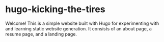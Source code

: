 # hugo-kicking-the-tires

Welcome!
This is a simple website built with Hugo for experimenting with and learning static website generation.
It consists of an about page, a resume page, and a landing page. 